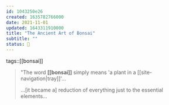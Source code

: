 ```yaml
---
id: 1043250e26
created: 1635782766000
date: 2021-11-01
updated: 1643311910000
title: "The Ancient Art of Bonsai"
subtitle: ""
status: 🌰
---
```


tags::[[bonsai]]


> "The word **[[bonsai]]** simply means 'a plant in a [[site-navigation|tray]]'...
> 
> ...[it became a] reduction of everything just to the essential elements...
